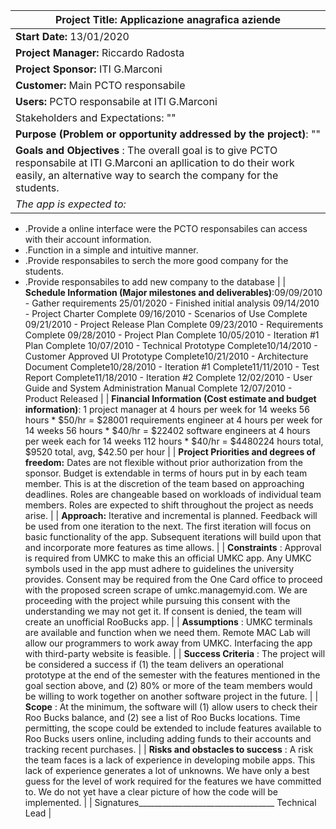| **Project Title:** Applicazione anagrafica aziende |
| --- |
| **Start Date:** 13/01/2020 | **End Date:** "in progress" |
| **Project Manager:** Riccardo Radosta |
| **Project Sponsor:** ITI G.Marconi |
| **Customer:** Main PCTO responsabile |
| **Users:** PCTO responsabile at ITI G.Marconi |
| Stakeholders and Expectations: "" |
| **Purpose (Problem or opportunity addressed by the project)**: "" |
| **Goals and Objectives** : The overall goal is to give PCTO responsabile at ITI G.Marconi an apllication to do their work easily, an alternative way to search the company for the students.
| *The app is expected to:*|
- .Provide a online interface were the PCTO responsabiles can access with their account information.
- .Function in a simple and intuitive manner.
- .Provide responsabiles to serch the more good company for the students.
- .Provide responsabiles to add new company to the database
 |
| **Schedule Information (Major milestones and deliverables)**:09/09/2010 - Gather requirements
25/01/2020 - Finished initial analysis
09/14/2010 - Project Charter Complete
09/16/2010 - Scenarios of Use Complete
09/21/2010 - Project Release Plan Complete
09/23/2010 - Requirements Complete
09/28/2010 - Project Plan Complete
10/05/2010 - Iteration #1 Plan Complete
10/07/2010 - Technical Prototype Complete10/14/2010 - Customer Approved UI Prototype Complete10/21/2010 - Architecture Document Complete10/28/2010 - Iteration #1 Complete11/11/2010 - Test Report Complete11/18/2010 - Iteration #2 Complete
12/02/2010 - User Guide and System Administration Manual Complete
12/07/2010 - Product Released |
| **Financial Information (Cost estimate and budget information)**: 1 project manager at 4  hours per week for 14 weeks              56 hours \*   $50/hr = $28001 requirements engineer at 4 hours per week for 14 weeks     56 hours \*   $40/hr = $22402 software engineers at 4 hours per week each for 14 weeks  112 hours \* $40/hr = $4480224 hours total, $9520 total, avg, $42.50 per hour |
| **Project Priorities and degrees of freedom:** Dates are not flexible without prior authorization from the sponsor.  Budget is extendable in terms of hours put in by each team member.  This is at the discretion of the team based on approaching deadlines.  Roles are changeable based on workloads of individual team members.  Roles are expected to shift throughout the project as needs arise. |
| **Approach:** Iterative and incremental is planned.  Feedback will be used from one iteration to the next.  The first iteration will focus on basic functionality of the app.  Subsequent iterations will build upon that and incorporate more features as time allows. |
| **Constraints** : Approval is required from UMKC to make this an official UMKC app.  Any UMKC symbols used in the app must adhere to guidelines the university provides.  Consent may be required from the One Card office to proceed with the proposed screen scrape of umkc.managemyid.com.  We are proceeding with the project while pursuing this consent with the understanding we may not get it.  If consent is denied, the team will create an unofficial RooBucks app. |
| **Assumptions** : UMKC terminals are available and function when we need them.  Remote MAC Lab will allow our programmers to work away from UMKC.  Interfacing the app with third-party website is feasible.   |
| **Success Criteria** : The project will be considered a success if (1) the team delivers an operational prototype at the end of the semester with the features mentioned in the goal section above, and (2) 80% or more of the team members would be willing to work together on another software project in the future. |
| **Scope** : At the minimum, the software will (1) allow users to check their Roo Bucks balance, and (2) see a list of Roo Bucks locations.  Time permitting, the scope could be extended to include features available to Roo Bucks users online, including adding funds to their accounts and tracking recent purchases. |
| **Risks and obstacles to success** :  A risk the team faces is a lack of experience in developing mobile apps.  This lack of experience generates a lot of unknowns.  We have  only a best guess for the level of work required for the features we have committed to.  We do not yet have a clear picture of how the code will be implemented. |
| Signatures\_\_\_\_\_\_\_\_\_\_\_\_\_\_\_\_\_\_\_\_\_\_\_\_\_\_\_\_\_\_\_\_\_\_
Technical Lead |
